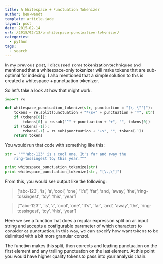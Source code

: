 ```yaml
---
title: A Whitespace + Punctuation Tokenizer
author: ben-wendt
template: article.jade
layout: post
date: 2015-02-14
url: /2015/02/13/a-whitespace-punctuation-tokenizer/
categories:
  - python
tags:
  - search
---
```

In my previous post, I discussed some tokenization techniques and mentioned that a whitespace-only tokenizer will make tokens that are sub-optimal for indexing. I also mentioned that a simple solution to this is created a whitespace + punctuation tokenizer.

<span class="more"></span>

So let&#8217;s take a look at how that might work.

```python
import re

def whitespace_punctuation_tokenize(str, punctuation = "[\.,\"']"):
	tokens = re.split(punctuation + "*\s+" + punctuation + "*", str)
	if (tokens[0]):
		tokens[0] = re.sub("^" + punctuation + "+", "", tokens[0])
	if (tokens[-1]):
		tokens[-1] = re.sub(punctuation + "+$", "", tokens[-1])
	return tokens
```

You would run that code with something like this:

```python
str = """'abc-123' is a cool one. It's far and away the
	ring-tossingest toy this year."""

print whitespace_punctuation_tokenize(str)
print whitespace_punctuation_tokenize(str, "[\.,\"]")
```

From this, you would see output like the following:

> [&#8216;abc-123&#8242;, &#8216;is&#8217;, &#8216;a&#8217;, &#8216;cool&#8217;, &#8216;one&#8217;, &#8220;It&#8217;s&#8221;, &#8216;far&#8217;, &#8216;and&#8217;, &#8216;away&#8217;, &#8216;the&#8217;, &#8216;ring-tossingest&#8217;, &#8216;toy&#8217;, &#8216;this&#8217;, &#8216;year&#8217;]
  
> [&#8220;&#8216;abc-123&#8242;&#8221;, &#8216;is&#8217;, &#8216;a&#8217;, &#8216;cool&#8217;, &#8216;one&#8217;, &#8220;It&#8217;s&#8221;, &#8216;far&#8217;, &#8216;and&#8217;, &#8216;away&#8217;, &#8216;the&#8217;, &#8216;ring-tossingest&#8217;, &#8216;toy&#8217;, &#8216;this&#8217;, &#8216;year&#8217;] 

Here we see a function that does a regular expression split on an input string and accepts a configurable parameter of which characters to consider as punctuation. In this way, we can specify how want tokens to be delimited with a bit more granular control.

The function makes this split, then corrects and leading punctuation on the first element and any trailing punctuation on the last element. At this point you would have higher quality tokens to pass into your analysis chain.
